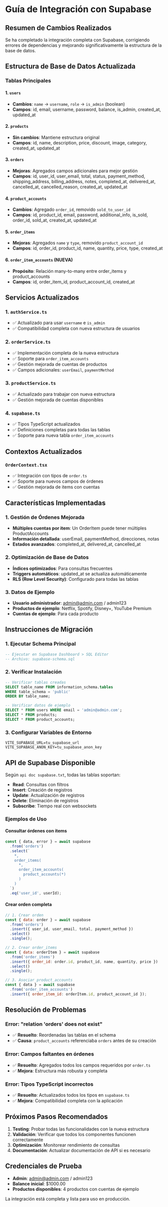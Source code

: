 # Guía de Integración con Supabase

## Resumen de Cambios Realizados

Se ha completado la integración completa con Supabase, corrigiendo errores de dependencias y mejorando significativamente la estructura de la base de datos.

## Estructura de Base de Datos Actualizada

### Tablas Principales

#### 1. `users`
- **Cambios**: `name` → `username`, `role` → `is_admin` (boolean)
- **Campos**: id, email, username, password, balance, is_admin, created_at, updated_at

#### 2. `products`
- **Sin cambios**: Mantiene estructura original
- **Campos**: id, name, description, price, discount, image, category, created_at, updated_at

#### 3. `orders`
- **Mejoras**: Agregados campos adicionales para mejor gestión
- **Campos**: id, user_id, user_email, total, status, payment_method, shipping_address, billing_address, notes, completed_at, delivered_at, cancelled_at, cancelled_reason, created_at, updated_at

#### 4. `product_accounts`
- **Cambios**: Agregado `order_id`, removido `sold_to_user_id`
- **Campos**: id, product_id, email, password, additional_info, is_sold, order_id, sold_at, created_at, updated_at

#### 5. `order_items`
- **Mejoras**: Agregados `name` y `type`, removido `product_account_id`
- **Campos**: id, order_id, product_id, name, quantity, price, type, created_at

#### 6. `order_item_accounts` (NUEVA)
- **Propósito**: Relación many-to-many entre order_items y product_accounts
- **Campos**: id, order_item_id, product_account_id, created_at

## Servicios Actualizados

### 1. `authService.ts`
- ✅ Actualizado para usar `username` e `is_admin`
- ✅ Compatibilidad completa con nueva estructura de usuarios

### 2. `orderService.ts`
- ✅ Implementación completa de la nueva estructura
- ✅ Soporte para `order_item_accounts`
- ✅ Gestión mejorada de cuentas de productos
- ✅ Campos adicionales: `userEmail`, `paymentMethod`

### 3. `productService.ts`
- ✅ Actualizado para trabajar con nueva estructura
- ✅ Gestión mejorada de cuentas disponibles

### 4. `supabase.ts`
- ✅ Tipos TypeScript actualizados
- ✅ Definiciones completas para todas las tablas
- ✅ Soporte para nueva tabla `order_item_accounts`

## Contextos Actualizados

### `OrderContext.tsx`
- ✅ Integración con tipos de `order.ts`
- ✅ Soporte para nuevos campos de órdenes
- ✅ Gestión mejorada de items con cuentas

## Características Implementadas

### 1. Gestión de Órdenes Mejorada
- **Múltiples cuentas por item**: Un OrderItem puede tener múltiples ProductAccounts
- **Información detallada**: userEmail, paymentMethod, direcciones, notas
- **Estados avanzados**: completed_at, delivered_at, cancelled_at

### 2. Optimización de Base de Datos
- **Índices optimizados**: Para consultas frecuentes
- **Triggers automáticos**: updated_at se actualiza automáticamente
- **RLS (Row Level Security)**: Configurado para todas las tablas

### 3. Datos de Ejemplo
- **Usuario administrador**: admin@admin.com / admin123
- **Productos de ejemplo**: Netflix, Spotify, Disney+, YouTube Premium
- **Cuentas de ejemplo**: Para cada producto

## Instrucciones de Migración

### 1. Ejecutar Schema Principal
```sql
-- Ejecutar en Supabase Dashboard > SQL Editor
-- Archivo: supabase-schema.sql
```

### 2. Verificar Instalación
```sql
-- Verificar tablas creadas
SELECT table_name FROM information_schema.tables 
WHERE table_schema = 'public' 
ORDER BY table_name;

-- Verificar datos de ejemplo
SELECT * FROM users WHERE email = 'admin@admin.com';
SELECT * FROM products;
SELECT * FROM product_accounts;
```

### 3. Configurar Variables de Entorno
```env
VITE_SUPABASE_URL=tu_supabase_url
VITE_SUPABASE_ANON_KEY=tu_supabase_anon_key
```

## API de Supabase Disponible

Según `api doc supabase.txt`, todas las tablas soportan:
- **Read**: Consultas con filtros
- **Insert**: Creación de registros
- **Update**: Actualización de registros
- **Delete**: Eliminación de registros
- **Subscribe**: Tiempo real con websockets

### Ejemplos de Uso

#### Consultar órdenes con items
```javascript
const { data, error } = await supabase
  .from('orders')
  .select(`
    *,
    order_items(
      *,
      order_item_accounts(
        product_accounts(*)
      )
    )
  `)
  .eq('user_id', userId);
```

#### Crear orden completa
```javascript
// 1. Crear orden
const { data: order } = await supabase
  .from('orders')
  .insert({ user_id, user_email, total, payment_method })
  .select()
  .single();

// 2. Crear order_items
const { data: orderItem } = await supabase
  .from('order_items')
  .insert({ order_id: order.id, product_id, name, quantity, price })
  .select()
  .single();

// 3. Asociar product_accounts
const { data } = await supabase
  .from('order_item_accounts')
  .insert({ order_item_id: orderItem.id, product_account_id });
```

## Resolución de Problemas

### Error: "relation 'orders' does not exist"
- ✅ **Resuelto**: Reordenadas las tablas en el schema
- ✅ **Causa**: `product_accounts` referenciaba `orders` antes de su creación

### Error: Campos faltantes en órdenes
- ✅ **Resuelto**: Agregados todos los campos requeridos por `order.ts`
- ✅ **Mejora**: Estructura más robusta y completa

### Error: Tipos TypeScript incorrectos
- ✅ **Resuelto**: Actualizados todos los tipos en `supabase.ts`
- ✅ **Mejora**: Compatibilidad completa con la aplicación

## Próximos Pasos Recomendados

1. **Testing**: Probar todas las funcionalidades con la nueva estructura
2. **Validación**: Verificar que todos los componentes funcionen correctamente
3. **Optimización**: Monitorear rendimiento de consultas
4. **Documentación**: Actualizar documentación de API si es necesario

## Credenciales de Prueba

- **Admin**: admin@admin.com / admin123
- **Balance inicial**: $1000.00
- **Productos disponibles**: 4 productos con cuentas de ejemplo

La integración está completa y lista para uso en producción.